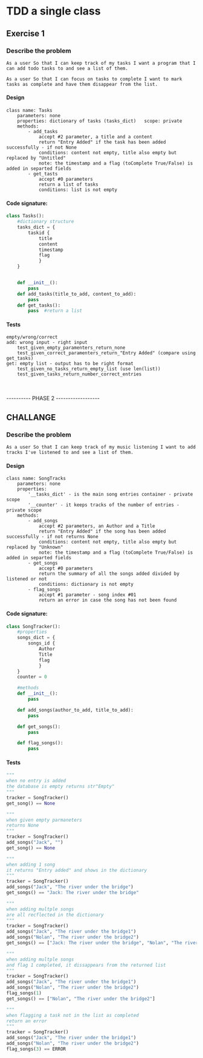 # TDD a single class

## Exercise 1

### Describe the problem

`As a user
So that I can keep track of my tasks
I want a program that I can add todo tasks to and see a list of them.`

`As a user
So that I can focus on tasks to complete
I want to mark tasks as complete and have them disappear from the list.`

#### Design
```
class name: Tasks
    parameters: none
    properties: dictionary of tasks (tasks_dict)   scope: private
    methods:
        - add_tasks
            accept #2 parameter, a title and a content
            return "Entry Added" if the task has been added successfully - if not None
            conditions: content not empty, title also empty but replaced by "Untitled"
            note: the timestamp and a flag (toComplete True/False) is added in separted fields
        - get_tasts
            accept #0 parameters
            return a list of tasks
            conditions: list is not empty
```

#### Code signature:
```python
class Tasks():
    #dictionary structure
    tasks_dict = {
        taskid {
            title
            content
            timestamp
            flag
            }
    }


    def __init__():
        pass
    def add_tasks(title_to_add, content_to_add):
        pass
    def get_tasks():
        pass  #return a list
```

#### Tests
```
empty/wrong/correct
add: wrong input - right input
    test_given_empty_paramenters_return_none
    test_given_correct_paramenters_return_"Entry Added" (compare using get_tasks)
get: empty list - output has to be right format
    test_given_no_tasks_return_empty_list (use len(list))
    test_given_tasks_return_number_correct_entries
```


<br><br>
 ---------- PHASE 2 ------------------
## CHALLANGE


### Describe the problem

`As a user
So that I can keep track of my music listening
I want to add tracks I've listened to and see a list of them.`

#### Design
```
class name: SongTracks
    parameters: none
    properties:
        '__tasks_dict' - is the main song entries container - private scope
        '__counter' - it keeps tracks of the number of entries - private scope
    methods:
        - add_songs
            accept #2 parameters, an Author and a Title
            return "Entry Added" if the song has been added successfully - if not returns None
            conditions: content not empty, title also empty but replaced by "Unknown"
            note: the timestamp and a flag (toComplete True/False) is added in separted fields
        - get_songs
            accept #0 parameters
            return the summary of all the songs added divided by listened or not
            conditions: dictionary is not empty
        - flag_songs
            accept #1 parameter - song index #01
            return an error in case the song has not been found
```

#### Code signature:
```python
class SongTracker():
    #properties 
    songs_dict = {
        songs_id {
            Author
            Title
            flag
            }
    }
    counter = 0

    #methods
    def __init__():
        pass

    def add_songs(author_to_add, title_to_add):
        pass

    def get_songs():
        pass

    def flag_songs():
        pass
```

#### Tests
```python
"""
when no entry is added
the database is empty returns str"Empty"
"""
tracker = SongTracker()
get_song() == None

"""
when given empty parmaneters
returns None
"""
tracker = SongTracker()
add_songs("Jack", "")
get_song() == None

"""
when adding 1 song
it returns "Entry added" and shows in the dictionary
"""
tracker = SongTracker()
add_songs("Jack", "The river under the bridge")
get_songs() == "Jack: The river under the bridge"

"""
when adding multple songs
are all recflected in the dictionary
"""
tracker = SongTracker()
add_songs("Jack", "The river under the bridge1")
add_songs("Nolan", "The river under the bridge2")
get_songs() == ["Jack: The river under the bridge", "Nolan", "The river under the bridge2"]

"""
when adding multple songs
and flag 1 completed, it dissappears from the returned list
"""
tracker = SongTracker()
add_songs("Jack", "The river under the bridge1")
add_songs("Nolan", "The river under the bridge2")
flag_songs(1)
get_songs() == ["Nolan", "The river under the bridge2"]

"""
when flagging a task not in the list as completed
return an error
"""
tracker = SongTracker()
add_songs("Jack", "The river under the bridge1")
add_songs("Nolan", "The river under the bridge2")
flag_songs(3) == ERROR
```






